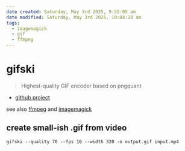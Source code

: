 ```yaml
---
date created: Saturday, May 3rd 2025, 9:55:05 am
date modified: Saturday, May 3rd 2025, 10:04:28 am
tags:
  - imagemagick
  - gif
  - ffmpeg
---
```


# gifski

> Highest-quality GIF encoder based on pngquant

- [github project](https://github.com/sindresorhus/Gifski)

see also [ffmpeg](/man/ffmpeg/) and [imagemagick](/man/imagemagick/)

## create small-ish .gif from video

```shell
gifski --quality 70 --fps 10 --width 320 -o output.gif input.mp4
```
